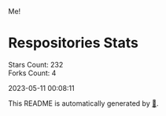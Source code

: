 Me!

# Respositories Stats
Stars Count: 232  
Forks Count: 4

2023-05-11 00:08:11  

This README is automatically generated by [🐰](https://github.com/rnitta/rnitta).
